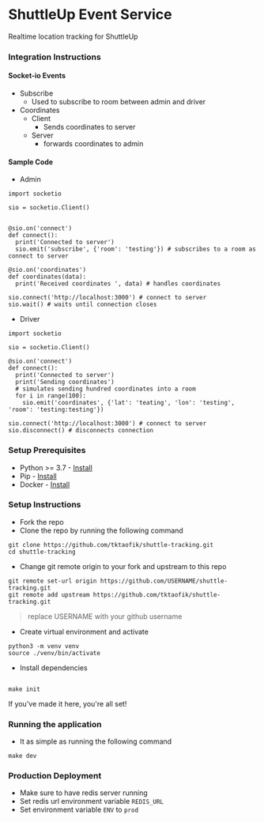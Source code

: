 # ShuttleUp Event Service

Realtime location tracking for ShuttleUp

### Integration Instructions

#### Socket-io Events

- Subscribe
  - Used to subscribe to room between admin and driver
- Coordinates
  - Client
    - Sends coordinates to server
  - Server
    - forwards coordinates to admin

#### Sample Code

- Admin

```
import socketio

sio = socketio.Client()


@sio.on('connect')
def connect():
  print('Connected to server')
  sio.emit('subscribe', {'room': 'testing'}) # subscribes to a room as connect to server

@sio.on('coordinates')
def coordinates(data):
  print('Received coordinates ', data) # handles coordinates

sio.connect('http://localhost:3000') # connect to server
sio.wait() # waits until connection closes
```

- Driver

```
import socketio

sio = socketio.Client()

@sio.on('connect')
def connect():
  print('Connected to server')
  print('Sending coordinates')
  # simulates sending hundred coordinates into a room
  for i in range(100):
    sio.emit('coordinates', {'lat': 'teating', 'lon': 'testing', 'room': 'testing:testing'})

sio.connect('http://localhost:3000') # connect to server
sio.disconnect() # disconnects connection
```

### Setup Prerequisites

- Python >= 3.7 - [Install](https://www.python.org/downloads/release/python-372/)
- Pip - [Install](https://pip.pypa.io/en/stable/installing/)
- Docker - [Install](https://docs.docker.com/install/)

### Setup Instructions

- Fork the repo
- Clone the repo by running the following command

```shell
git clone https://github.com/tktaofik/shuttle-tracking.git
cd shuttle-tracking
```

- Change git remote origin to your fork and upstream to this repo

```shell
git remote set-url origin https://github.com/USERNAME/shuttle-tracking.git
git remote add upstream https://github.com/tktaofik/shuttle-tracking.git
```

> replace USERNAME with your github username

- Create virtual environment and activate

```shell
python3 -m venv venv
source ./venv/bin/activate
```

- Install dependencies

```shell

make init
```

If you've made it here, you're all set!

### Running the application

- It as simple as running the following command

```
make dev
```

### Production Deployment

- Make sure to have redis server running
- Set redis url environment variable `REDIS_URL`
- Set environment variable `ENV` to `prod`
